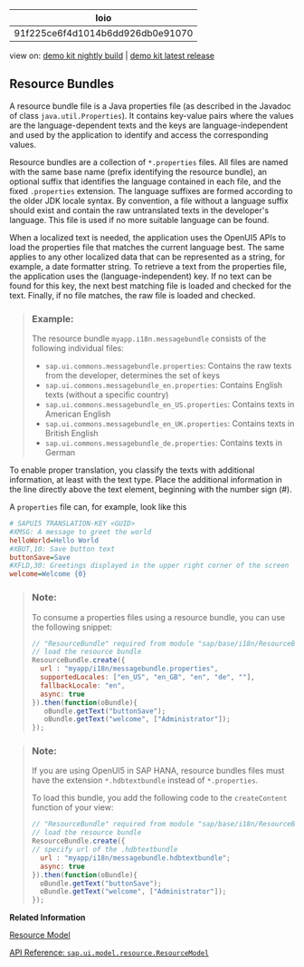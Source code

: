 <!-- loio91f225ce6f4d1014b6dd926db0e91070 -->

| loio |
| -----|
| 91f225ce6f4d1014b6dd926db0e91070 |

<div id="loio">

view on: [demo kit nightly build](https://openui5nightly.hana.ondemand.com/#/topic/91f225ce6f4d1014b6dd926db0e91070) | [demo kit latest release](https://openui5.hana.ondemand.com/#/topic/91f225ce6f4d1014b6dd926db0e91070)</div>

## Resource Bundles

A resource bundle file is a Java properties file \(as described in the Javadoc of class `java.util.Properties`\). It contains key-value pairs where the values are the language-dependent texts and the keys are language-independent and used by the application to identify and access the corresponding values.

Resource bundles are a collection of `*.properties` files. All files are named with the same base name \(prefix identifying the resource bundle\), an optional suffix that identifies the language contained in each file, and the fixed `.properties` extension. The language suffixes are formed according to the older JDK locale syntax. By convention, a file without a language suffix should exist and contain the raw untranslated texts in the developer's language. This file is used if no more suitable language can be found.

When a localized text is needed, the application uses the OpenUI5 APIs to load the properties file that matches the current language best. The same applies to any other localized data that can be represented as a string, for example, a date formatter string. To retrieve a text from the properties file, the application uses the \(language-independent\) key. If no text can be found for this key, the next best matching file is loaded and checked for the text. Finally, if no file matches, the raw file is loaded and checked.

> ### Example:  
> The resource bundle `myapp.i18n.messagebundle` consists of the following individual files:
> 
> -   `sap.ui.commons.messagebundle.properties`: Contains the raw texts from the developer, determines the set of keys
> -   `sap.ui.commons.messagebundle_en.properties`: Contains English texts \(without a specific country\)
> -   `sap.ui.commons.messagebundle_en_US.properties`: Contains texts in American English
> -   `sap.ui.commons.messagebundle_en_UK.properties`: Contains texts in British English
> -   `sap.ui.commons.messagebundle_de.properties`: Contains texts in German

To enable proper translation, you classify the texts with additional information, at least with the text type. Place the additional information in the line directly above the text element, beginning with the number sign \(\#\).

A `properties` file can, for example, look like this

```ini
# SAPUI5 TRANSLATION-KEY <GUID>
#XMSG: A message to greet the world
helloWorld=Hello World
#XBUT,10: Save button text
buttonSave=Save
#XFLD,30: Greetings displayed in the upper right corner of the screen
welcome=Welcome {0}

```

> ### Note:  
> To consume a properties files using a resource bundle, you can use the following snippet:
> 
> ```js
> // "ResourceBundle" required from module "sap/base/i18n/ResourceBundle"
> // load the resource bundle
> ResourceBundle.create({
> 	url : "myapp/i18n/messagebundle.properties",
> 	supportedLocales: ["en_US", "en_GB", "en", "de", ""],
> 	fallbackLocale: "en",
> 	async: true
> }).then(function(oBundle){
>    oBundle.getText("buttonSave");
>    oBundle.getText("welcome", ["Administrator"]);
> });
> ```

> ### Note:  
> If you are using OpenUI5 in SAP HANA, resource bundles files must have the extension `*.hdbtextbundle` instead of `*.properties`.
> 
> To load this bundle, you add the following code to the `createContent` function of your view:
> 
> ```js
> // "ResourceBundle" required from module "sap/base/i18n/ResourceBundle"
> // load the resource bundle
> ResourceBundle.create({
> // specify url of the .hdbtextbundle
> 	url : "myapp/i18n/messagebundle.hdbtextbundle";
> 	async: true
> }).then(function(oBundle){
> 	oBundle.getText("buttonSave");
> 	oBundle.getText("welcome", ["Administrator"]);
> });
> ```

**Related Information**  


[Resource Model](Resource_Model_91f122a.md#loio91f122a36f4d1014b6dd926db0e91070 "The resource model is used as a wrapper for resource bundles. In data binding you use the resource model instance, for example, to bind texts of a control to language-dependent resource bundle properties.")

[API Reference: `sap.ui.model.resource.ResourceModel`](https://openui5.hana.ondemand.com/#/api/sap.ui.model.resource.ResourceModel)

